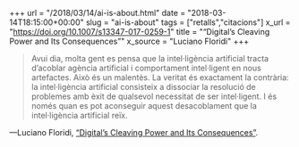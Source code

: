 +++
url = "/2018/03/14/ai-is-about.html"
date = "2018-03-14T18:15:00+00:00"
slug = "ai-is-about"
tags = ["retalls","citacions"]
x_url = "https://doi.org/10.1007/s13347-017-0259-1"
title = "“Digital’s Cleaving Power and Its Consequences”"
x_source = "Luciano Floridi"
+++

> Avui dia, molta gent es pensa que la intel·ligència artificial tracta d’acoblar agència artificial i comportament intel·ligent en nous artefactes. Això és un malentès. La veritat és exactament la contrària: la intel·ligència artificial consisteix a dissociar la resolució de problemes amb èxit de qualsevol necessitat de ser intel·ligent. I és només quan es pot aconseguir aquest desacoblament que la intel·ligència artificial reïx.

—Luciano Floridi, [“Digital’s Cleaving Power and Its Consequences”](https://doi.org/10.1007/s13347-017-0259-1).

